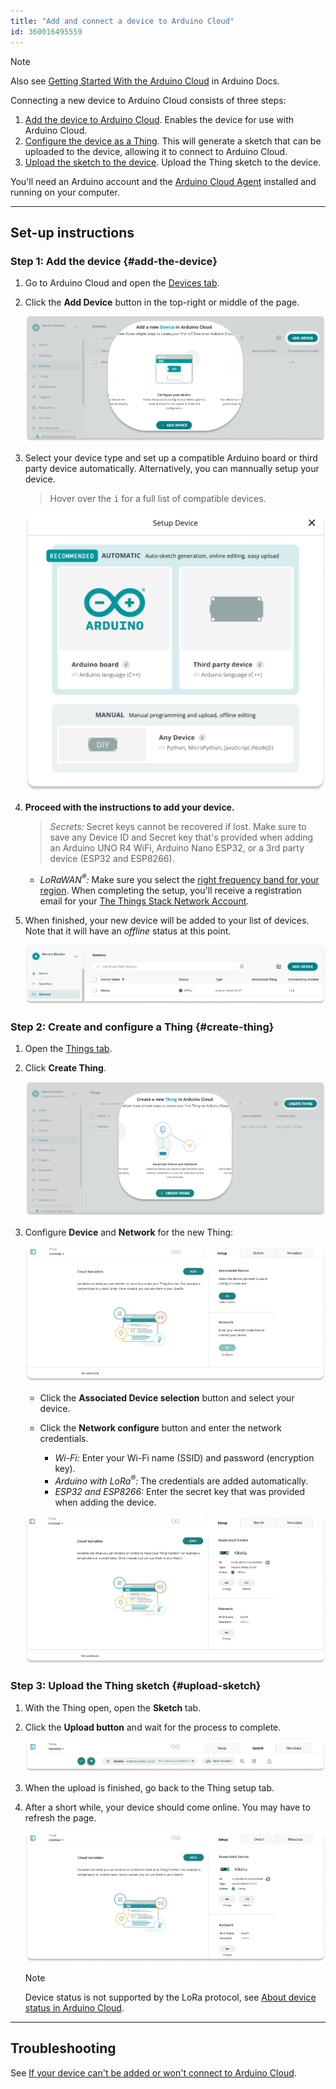 ```yaml
---
title: "Add and connect a device to Arduino Cloud"
id: 360016495559
---
```


> [!NOTE]
> Also see [Getting Started With the Arduino Cloud](https://docs.arduino.cc/cloud/iot-cloud/tutorials/iot-cloud-getting-started) in Arduino Docs.

Connecting a new device to Arduino Cloud consists of three steps:

1. [Add the device to Arduino Cloud](#add-the-device). Enables the device for use with Arduino Cloud.
2. [Configure the device as a Thing](#create-thing). This will generate a sketch that can be uploaded to the device, allowing it to connect to Arduino Cloud.
3. [Upload the sketch to the device](#upload-sketch). Upload the Thing sketch to the device.

You'll need an Arduino account and the [Arduino Cloud Agent](https://support.arduino.cc/hc/en-us/articles/360014869820) installed and running on your computer.

---

## Set-up instructions

<a id="add-the-device"></a>

### Step 1: Add the device {#add-the-device}

1. Go to Arduino Cloud and open the [Devices tab](https://app.arduino.cc/devices).

2. Click the **Add Device** button in the top-right or middle of the page.

   ![The two locations that the "Add Device" button can appear.](img/device-add-button.png)

3. Select your device type and set up a compatible Arduino board or third party device automatically. Alternatively, you can mannually setup your device.

   > Hover over the <kbd>i</kbd> for a full list of compatible devices.

   ![The Setup Device menu](img/setup-device-menu.png)

4. **Proceed with the instructions to add your device.**

   > _Secrets:_ Secret keys cannot be recovered if lost. Make sure to save any Device ID and Secret key that's provided when adding an Arduino UNO R4 WiFi, Arduino Nano ESP32, or a 3rd party device (ESP32 and ESP8266).

   * _LoRaWAN<sup>®</sup>:_ Make sure you select the [right frequency band for your region](https://www.thethingsnetwork.org/docs/lorawan/frequencies-by-country/). When completing the setup, you'll receive a registration email for your <a class="link-external" href="https://www.thethingsnetwork.org/">The Things Stack Network Account</a>.

5. When finished, your new device will be added to your list of devices. Note that it will have an _offline_ status at this point.

   ![A Nano 33 IoT in the Device tab.](img/iot-device-added.png)

### Step 2: Create and configure a Thing {#create-thing}

1. Open the [Things tab](https://app.arduino.cc/things).

2. Click **Create Thing**.

   ![The two locations that the "Create Thing" button can appear.](img/iot-thing-create.png)

3. Configure **Device** and **Network** for the new Thing:

   ![A new, unconfigured Thing.](img/thing-setup-before.png)

   * Click the **Associated Device selection** button and select your device.

   * Click the **Network configure** button and enter the network credentials.

      * _Wi-Fi:_ Enter your Wi-Fi name (SSID) and password (encryption key).
      * _Arduino with LoRa<sup>®</sup>:_ The credentials are added automatically.
      * _ESP32 and ESP8266:_ Enter the secret key that was provided when adding the device.

   ![A Thing with an associated device, network configuration, and added variable.](img/thing-setup-after.png)

<a id="upload-sketch"></a>

### Step 3: Upload the Thing sketch {#upload-sketch}

1. With the Thing open, open the **Sketch** tab.

2. Click the **Upload button** and wait for the process to complete.

   ![Uploading the Thing sketch.](img/iot-sketch-upload.png)

3. When the upload is finished, go back to the Thing setup tab.

4. After a short while, your device should come online. You may have to refresh the page.

   ![A thing in Arduino Cloud. The associated device is online.](img/iot-device-online.png)

   > [!NOTE]
   > Device status is not supported by the LoRa protocol, see [About device status in Arduino Cloud](https://support.arduino.cc/hc/en-us/articles/4407169649682-About-device-status-in-IoT-Cloud).

---

## Troubleshooting

See [If your device can't be added or won't connect to Arduino Cloud](https://support.arduino.cc/hc/en-us/articles/360019355679-If-your-device-is-not-connecting-to-IoT-Cloud).
